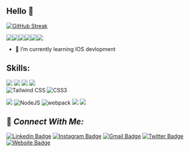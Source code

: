 ## Hello 👋
[![GitHub Streak](https://streak-stats.demolab.com?user=jatinfoujdar&theme=dark&date_format=j%20M%5B%20Y%5D)](https://git.io/streak-stats)

![](http://github-profile-summary-cards.vercel.app/api/cards/profile-details?username=jatinfoujdar&theme=github_dark)![](http://github-profile-summary-cards.vercel.app/api/cards/repos-per-language?username=jatinfoujdar&theme=github_dark)![](http://github-profile-summary-cards.vercel.app/api/cards/most-commit-language?username=jatinfoujdar&theme=github_dark)![](http://github-profile-summary-cards.vercel.app/api/cards/stats?username=jatinfoujdar&theme=github_dark)![](http://github-profile-summary-cards.vercel.app/api/cards/productive-time?username=jatinfoujdar&theme=github_dark&utcOffset=8)![](http://github-profile-summary-cards.vercel.app/api/cards/productive-time?username=jatinfoujdar8&theme=radical&utcOffset=8)

- 🔭 I’m currently learning IOS devlopment

## Skills:

![](https://img.shields.io/badge/Swift-E34F26?style=for-the-badge&logo=Swift5&logoColor=white)
![](https://img.shields.io/badge/SwiftUI-323330?style=for-the-badge&logo=Swiftui&logoColor=F7DF1E)
![](https://img.shields.io/badge/ReactJs-%2320232a.svg?style=for-the-badge&logo=react&logoColor=%2361DAFB)
![](https://img.shields.io/badge/React-Native-%2320232a.svg?style=for-the-badge&logo=react&logoColor=%2361DAFB)
<br/>
<img alt="Tailwind CSS" src="https://img.shields.io/badge/tailwindcss-%2338B2AC.svg?style=for-the-badge&logo=tailwind-css&logoColor=white"/>
<img alt="CSS3" src="https://img.shields.io/badge/CSS3-1572B6?style=for-the-badge&logo=css3&logoColor=white"/>
<br/>
<p><img src="https://img.shields.io/badge/express.js-%23404d59.svg?style=for-the-badge&logo=express&logoColor=%2361DAFB" /> <img alt="NodeJS" src="https://img.shields.io/badge/node.js-6DA55F?style=for-the-badge&logo=node.js&logoColor=white" /> <img alt="webpack" src="https://img.shields.io/badge/webpack-%238DD6F9.svg?style=for-the-badge&logo=webpack&logoColor=white" /> <img src="https://img.shields.io/badge/MongoDB-4EA94B?style=for-the-badge&logo=mongodb&logoColor=white" /> <img src="https://img.shields.io/badge/NoSQL-4EA94B?style=for-the-badge&logo=mongodb&logoColor=white"/>
</p>

## 🤝 _Connect With Me:_ 

[![Linkedin Badge](https://img.shields.io/badge/-LinkedIn-5ce1e6?style=flat-square&logo=Linkedin&logoColor=050a30&link=https://www.linkedin.com/in/jatin-foujdar-066314247/)](https://www.linkedin.com/in/jatin-foujdar-066314247/)
[![Instagram Badge](https://img.shields.io/badge/-Instagram-050a30?style=flat-square&logo=instagram&logoColor=white&link=https://www.instagram.com/jatin_foujdar/)](https://www.instagram.com/jatin_foujdar/)
[![Gmail Badge](https://img.shields.io/badge/-Gmail-050a30?style=flat-square&logo=Gmail&logoColor=white&link=mailto:jatin321001@gmail.com)](mailto:jatin321001@gmail.com)
[![Twitter Badge](https://img.shields.io/badge/-Twitter-5ce1e6?style=flat-square&logo=twitter&logoColor=050a30&link=https://twitter.com/jatinfoujdar)](https://twitter.com/jatinfoujdar)
[![Website Badge](https://img.shields.io/badge/-Website-050a30?style=flat-square&logo=vercel&logoColor=white&link=https://jatinfoujdar32.netlify.app/)](https://jatinfoujdar32.netlify.app/)


